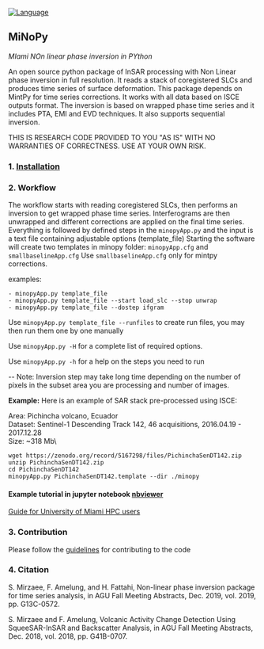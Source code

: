 [![Language](https://img.shields.io/badge/python-3.5%2B-blue.svg)](https://www.python.org/)


## MiNoPy ##
*MIami NOn linear phase inversion in PYthon*

An open source python package of InSAR processing with Non Linear phase inversion in full resolution. It reads a stack of coregistered SLCs and
produces time series of surface deformation. This package depends on MintPy for time series corrections.
It works with all data based on ISCE outputs format. The inversion is based on wrapped phase time series and it includes PTA, EMI and EVD techniques.
It also supports sequential inversion.

THIS IS RESEARCH CODE PROVIDED TO YOU "AS IS" WITH NO WARRANTIES OF CORRECTNESS. USE AT YOUR OWN RISK.


### 1. [Installation](./installation.md) ###

### 2. Workflow ###

The workflow starts with reading coregistered SLCs, then performs an inversion to get wrapped phase time series.
Interferograms are then unwrapped and different corrections are applied on the final time series.
Everything is followed by defined steps in the `minopyApp.py` and the input is a text file containing adjustable options (template_file)
Starting the software will create two templates in minopy folder: `minopyApp.cfg` and `smallbaselineApp.cfg`
Use `smallbaselineApp.cfg` only for mintpy corrections. 

examples:

```
- minopyApp.py template_file
- minopyApp.py template_file --start load_slc --stop unwrap
- minopyApp.py template_file --dostep ifgram
```

Use `minopyApp.py template_file --runfiles` to create run files, you may then run them one by one manually

Use `minopyApp.py -H` for a complete list of required options.

Use `minopyApp.py -h` for a help on the steps you need to run 

-- Note:
Inversion step may take long time depending on the number of pixels in the subset area you are processing and number of images. 


**Example:** Here is an example of SAR stack pre-processed using ISCE:

Area: Pichincha volcano, Ecuador\
Dataset: Sentinel-1 Descending Track 142, 46 acquisitions, 2016.04.19 - 2017.12.28\
Size: ~318 Mb\
```
wget https://zenodo.org/record/5167298/files/PichinchaSenDT142.zip
unzip PichinchaSenDT142.zip
cd PichinchaSenDT142
minopyApp.py PichinchaSenDT142.template --dir ./minopy
```

#### Example tutorial in jupyter notebook [nbviewer](https://nbviewer.jupyter.org/github/geodesymiami/MiNoPy/blob/main/tutorial/minopyApp.ipynb)

[Guide for University of Miami HPC users](./HPC_Users.md)

### 3. Contribution ###
Please follow the [guidelines](./CONTRIBUTING.md) for contributing to the code

### 4. Citation ###

S. Mirzaee, F. Amelung, and H. Fattahi, Non-linear phase inversion package for time series
analysis, in AGU Fall Meeting Abstracts, Dec. 2019, vol. 2019, pp. G13C-0572.

S. Mirzaee and F. Amelung, Volcanic Activity Change Detection Using SqueeSAR-InSAR and
Backscatter Analysis, in AGU Fall Meeting Abstracts, Dec. 2018, vol. 2018, pp. G41B-0707.



